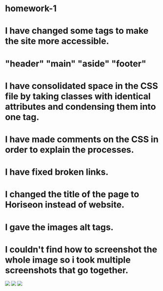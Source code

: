 # homework-1
# I have changed some tags to make the site more accessible.
# "header" "main" "aside" "footer"

# I have consolidated space in the CSS file by taking classes with identical attributes and condensing them into one tag.

# I have made comments on the CSS in order to explain the processes.

# I have fixed broken links.

# I changed the title of the page to Horiseon instead of website.

# I gave the images alt tags.

# I couldn't find how to screenshot the whole image so i took multiple screenshots that go together.

<img src="homework-1/horiseon images/screenshot1.png">

<img src="homework-1/horiseon images/screenshot2.png">

<img src="homework-1/horiseon images/screenshot3.png">